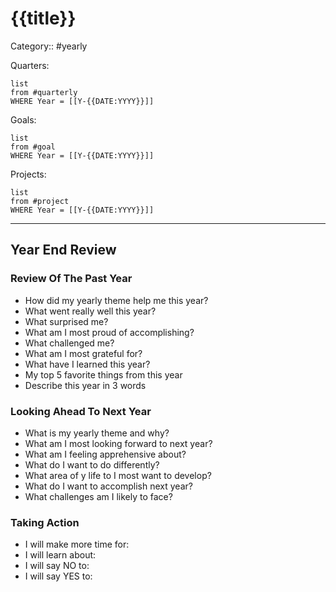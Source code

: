 # {{title}}
Category:: #yearly

Quarters:
```dataview
list
from #quarterly
WHERE Year = [[Y-{{DATE:YYYY}}]]
```
Goals:
```dataview
list
from #goal
WHERE Year = [[Y-{{DATE:YYYY}}]]
```

Projects:
```dataview
list
from #project
WHERE Year = [[Y-{{DATE:YYYY}}]]
```

---

## Year End Review
### Review Of The Past Year
-   How did my yearly theme help me this year?
-   What went really well this year?
-   What surprised me?
-   What am I most proud of accomplishing?
-   What challenged me?
-   What am I most grateful for?
-   What have I learned this year?
-   My top 5 favorite things from this year
-   Describe this year in 3 words

### Looking Ahead To Next Year
-   What is my yearly theme and why?
-   What am I most looking forward to next year?
-   What am I feeling apprehensive about?
-   What do I want to do differently?
-   What area of y life to I most want to develop?
-   What do I want to accomplish next year?
-   What challenges am I likely to face?

### Taking Action
-   I will make more time for:
-   I will learn about:
-   I will say NO to:
-   I will say YES to: